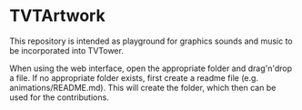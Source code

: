 # TVTArtwork

This repository is intended as playground for graphics sounds and music to be incorporated into TVTower.

When using the web interface, open the appropriate folder and drag'n'drop a file.
If no appropriate folder exists, first create a readme file (e.g. animations/README.md).
This will create the folder, which then can be used for the contributions.